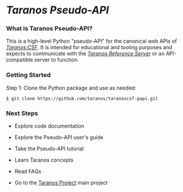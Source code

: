 # *Taranos Pseudo-API* #

### What is Taranos Pseudo-API? ###
This is a high-level Python "pseudo-API" for the canonical web APIs of [_Taranos:CSF_](https://github.com/taranos/taranoscsf).  It is intended for educational and tooling purposes and expects to communicate with the [*Taranos Reference Server*](https://github.com/taranos/taranoscsf-refserver) or an API-compatible server to function.

### Getting Started ###

Step 1:  Clone the Python package and use as needed:

```
$ git clone https://github.com/taranos/taranoscsf-papi.git
```

### Next Steps ###

- Explore code documentation

- Explore the Pseudo-API user's guide 

- Take the Pseudo-API tutorial

- Learn Taranos concepts

- Read FAQs

- Go to the [Taranos Project](https://github.com/taranos/taranoscsf) main project 
 
